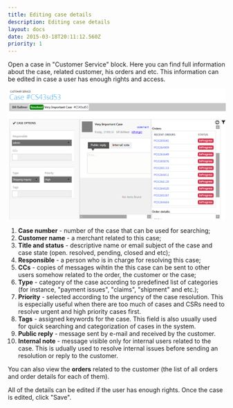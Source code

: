 ```yaml
---
title: Editing case details
description: Editing case details
layout: docs
date: 2015-03-18T20:11:12.560Z
priority: 1
---
```

Open a case in "Customer Service" block. Here you can find full information about the case, related customer, his orders and etc. This information can be edited in case a user has enough rights and access.

<img src="../../../assets/images/docs/004-case-details.PNG" />

1. **Case number** - number of the case that can be used for searching;
2. **Customer name** - a merchant related to this case;
3. **Title and status** - descriptive name or email subject of the case and case state (open. resolved, pending, closed and etc);
4. **Responsible** - a person who is in charge for resolving this case;
5. **CCs** - copies of messages wihtin the this case can be sent to other users somehow related to the order, the customer or the case;
6. **Type** - category of the case according to predefined list of categories (for instance, "payment issues", "claims", "shipment" and etc.);
7. **Priority** - selected according to the urgency of the case resolution. This is especially useful when there are too much of cases and CSRs need to resolve urgent and high priority cases first.
8. **Tags** - assigned keywords for the case. This field is also usually used for quick searching and categorization of cases in the system.
9. **Public reply** - message sent by e-mail and received by the customer.
10. **Internal note** - message visible only for internal users related to the case. This is udually used to resolve internal issues before sending an resolution or reply to the customer.

You can also view the **orders** related to the customer (the list of all orders and order details for each of them).

All of the details can be edited if the user has enough rights. Once the case is edited, click "Save".